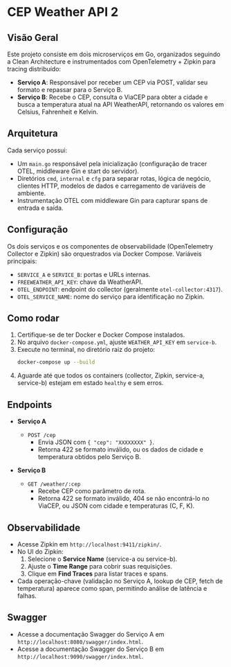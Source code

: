# CEP Weather API 2

## Visão Geral
Este projeto consiste em dois microserviços em Go, organizados seguindo a Clean Architecture e instrumentados com OpenTelemetry + Zipkin para tracing distribuído:

- **Serviço A**: Responsável por receber um CEP via POST, validar seu formato e repassar para o Serviço B.
- **Serviço B**: Recebe o CEP, consulta o ViaCEP para obter a cidade e busca a temperatura atual na API WeatherAPI, retornando os valores em Celsius, Fahrenheit e Kelvin.

## Arquitetura
Cada serviço possui:
- Um `main.go` responsável pela inicialização (configuração de tracer OTEL, middleware Gin e start do servidor).
- Diretórios `cmd`, `internal` e `cfg` para separar rotas, lógica de negócio, clientes HTTP, modelos de dados e carregamento de variáveis de ambiente.
- Instrumentação OTEL com middleware Gin para capturar spans de entrada e saída.


## Configuração
Os dois serviços e os componentes de observabilidade (OpenTelemetry Collector e Zipkin) são orquestrados via Docker Compose. Variáveis principais:
- `SERVICE_A` e `SERVICE_B`: portas e URLs internas.
- `FREEWEATHER_API_KEY`: chave da WeatherAPI.
- `OTEL_ENDPOINT`: endpoint do collector (geralmente `otel-collector:4317`).
- `OTEL_SERVICE_NAME`: nome do serviço para identificação no Zipkin.

## Como rodar
1. Certifique-se de ter Docker e Docker Compose instalados.
2. No arquivo `docker-compose.yml`, ajuste `WEATHER_API_KEY` em `service-b`.
3. Execute no terminal, no diretório raiz do projeto:
   ```bash
   docker-compose up --build
   ```
4. Aguarde até que todos os containers (collector, Zipkin, service-a, service-b) estejam em estado `healthy` e sem erros.

## Endpoints
- **Serviço A**  
  - `POST /cep`  
    - Envia JSON com `{ "cep": "XXXXXXXX" }`.  
    - Retorna 422 se formato inválido, ou os dados de cidade e temperatura obtidos pelo Serviço B.

- **Serviço B**  
  - `GET /weather/:cep`  
    - Recebe CEP como parâmetro de rota.  
    - Retorna 422 se formato inválido, 404 se não encontrá-lo no ViaCEP, ou JSON com cidade e temperaturas (C, F, K).

## Observabilidade
- Acesse Zipkin em `http://localhost:9411/zipkin/`.
- No UI do Zipkin:
  1. Selecione o **Service Name** (service-a ou service-b).
  2. Ajuste o **Time Range** para cobrir suas requisições.
  3. Clique em **Find Traces** para listar traces e spans.
- Cada operação-chave (validação no Serviço A, lookup de CEP, fetch de temperatura) aparece como span, permitindo análise de latência e falhas.

## Swagger

- Acesse a documentação Swagger do Serviço A em `http://localhost:8080/swagger/index.html`.
- Acesse a documentação Swagger do Serviço B em `http://localhost:9090/swagger/index.html`.
